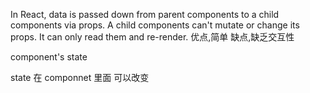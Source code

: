  In React, data is passed down from parent components to a child components via props. A child components can't mutate or change its props. It can only read them and re-render. 
优点,简单
缺点,缺乏交互性


 component's state

 state 在 componnet 里面
 可以改变 